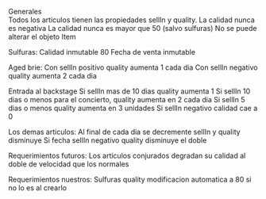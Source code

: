 Generales	
	Todos los articulos tienen las propiedades sellIn y quality.
	La calidad nunca es negativa
	La calidad nunca es mayor que 50 (salvo sulfuras)
  No se puede alterar el objeto Item	

Sulfuras: 
	Calidad inmutable 80
	Fecha de venta inmutable

Aged brie: 
	Con sellIn positivo quality aumenta 1 cada dia 
	Con sellIn negativo quality aumenta 2 cada dia

Entrada al backstage
	Si sellIn mas de 10 dias quality aumenta 1
	Si sellIn 10 dias o menos para el concierto, quality aumenta en 2 cada dia
	Si sellIn 5 dias o menos quality aumenta en 3 unidades
	Si sellIn negativo calidad cae a 0	

Los demas articulos:
	Al final de cada dia se decremente sellIn y quality disminuye
	Si fecha sellIn negativo quality disminuye el doble

Requerimientos futuros:
  Los artículos conjurados degradan su calidad al doble de velocidad que los normales

Requerimientos nuestros:
  Sulfuras quality modificacion automatica a 80 si no lo es al crearlo
